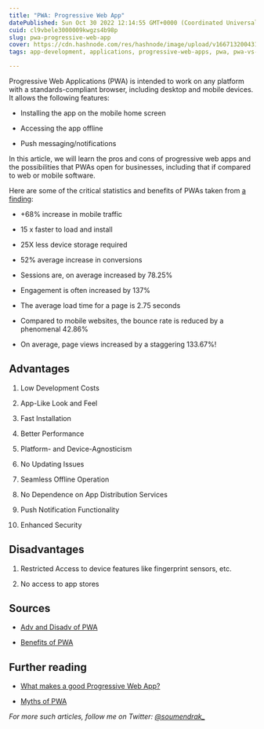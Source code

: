 ```yaml
---
title: "PWA: Progressive Web App"
datePublished: Sun Oct 30 2022 12:14:55 GMT+0000 (Coordinated Universal Time)
cuid: cl9vbele3000009kwgzs4b98p
slug: pwa-progressive-web-app
cover: https://cdn.hashnode.com/res/hashnode/image/upload/v1667132004318/zzcENt80g.png
tags: app-development, applications, progressive-web-apps, pwa, pwa-vs-native-apps

---
```


Progressive Web Applications (PWA) is intended to work on any platform with a standards-compliant browser, including desktop and mobile devices. It allows the following features:

* Installing the app on the mobile home screen
    
* Accessing the app offline
    
* Push messaging/notifications
    

In this article, we will learn the pros and cons of progressive web apps and the possibilities that PWAs open for businesses, including that if compared to web or mobile software.

Here are some of the critical statistics and benefits of PWAs taken from [a finding](https://appinstitute.com/progressive-web-apps-infographic/):

* +68% increase in mobile traffic
    
* 15 x faster to load and install
    
* 25X less device storage required
    
* 52% average increase in conversions
    
* Sessions are, on average increased by 78.25%
    
* Engagement is often increased by 137%
    
* The average load time for a page is 2.75 seconds
    
* Compared to mobile websites, the bounce rate is reduced by a phenomenal 42.86%
    
* On average, page views increased by a staggering 133.67%!
    

## Advantages

1. Low Development Costs
    
2. App-Like Look and Feel
    
3. Fast Installation
    
4. Better Performance
    
5. Platform- and Device-Agnosticism
    
6. No Updating Issues
    
7. Seamless Offline Operation
    
8. No Dependence on App Distribution Services
    
9. Push Notification Functionality
    
10. Enhanced Security
    

## Disadvantages

1. Restricted Access to device features like fingerprint sensors, etc.
    
2. No access to app stores
    

## Sources

* [Adv and Disadv of PWA](https://moqod.com/blog/advantages-and-disadvantages-of-pwa-progressive-web-app/)
    
* [Benefits of PWA](https://www.sam-solutions.com/blog/the-benefits-of-progressive-web-apps-pwa-for-business/)
    

## Further reading

* [What makes a good Progressive Web App?](https://web.dev/pwa-checklist/)
    
* [Myths of PWA](https://www.davrous.com/2019/10/18/myth-busting-pwas-the-new-edge-edition/)
    

*For more such articles, follow me on Twitter:* [*@soumendrak\_*](https://www.twitter.com/soumendrak_)